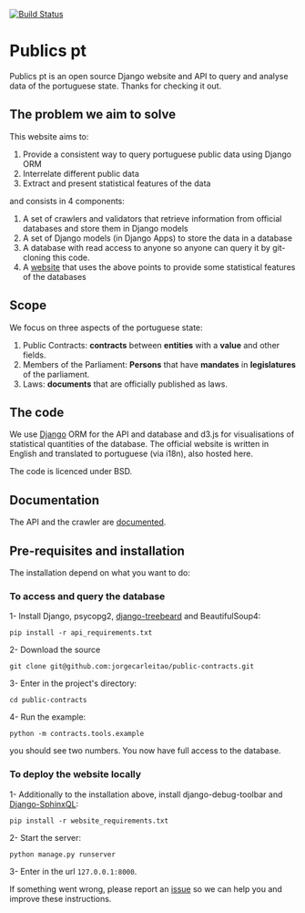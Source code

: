 [![Build Status](https://travis-ci.org/jorgecarleitao/public-contracts.svg)](https://travis-ci.org/jorgecarleitao/public-contracts)

# Publics pt

Publics pt is an open source Django website and API to query and analyse data of
the portuguese state. Thanks for checking it out.

## The problem we aim to solve

This website aims to:

1. Provide a consistent way to query portuguese public data using Django ORM
2. Interrelate different public data
3. Extract and present statistical features of the data

and consists in 4 components:

1. A set of crawlers and validators that retrieve information from official databases and store them in Django models
2. A set of Django models (in Django Apps) to store the data in a database
3. A database with read access to anyone so anyone can query it by git-cloning this code.
4. A [website](http://publicos.pt) that uses the above points to provide some statistical features of the databases

## Scope

We focus on three aspects of the portuguese state:

1. Public Contracts: **contracts** between **entities** with a **value** and other fields.
2. Members of the Parliament: **Persons** that have **mandates** in **legislatures** of the parliament.
3. Laws: **documents** that are officially published as laws.

## The code

We use [Django](https://www.djangoproject.com/) ORM for the API and database
and d3.js for visualisations of statistical quantities of the database.
The official website is written in English and translated to portuguese (via i18n), also hosted here.

The code is licenced under BSD.

## Documentation

The API and the crawler are [documented](http://public-contracts.readthedocs.org/en/latest/).

## Pre-requisites and installation

The installation depend on what you want to do:

### To access and query the database 

1- Install Django, psycopg2, [django-treebeard](https://github.com/tabo/django-treebeard) and BeautifulSoup4:

`pip install -r api_requirements.txt` 

2- Download the source

`git clone git@github.com:jorgecarleitao/public-contracts.git`

3- Enter in the project's directory: 

`cd public-contracts`

4- Run the example:

`python -m contracts.tools.example`

you should see two numbers. You now have full access to the database.

### To deploy the website locally

1- Additionally to the installation above, install django-debug-toolbar and 
[Django-SphinxQL](https://github.com/jorgecarleitao/django-sphinxql):

`pip install -r website_requirements.txt`

2- Start the server:

`python manage.py runserver`

3- Enter in the url `127.0.0.1:8000`.

If something went wrong, please report an [issue](https://github.com/jorgecarleitao/public-contracts/issues)
so we can help you and improve these instructions.
